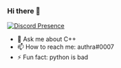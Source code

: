 ### Hi there 👋

[![Discord Presence](https://lanyard.cnrad.dev/api/795815996052865035
                            )](https://discord.com/users/795815996052865035)

* 💬 Ask me about C++
* 📫 How to reach me: authra#0007
* ⚡ Fun fact: python is bad

